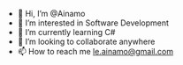 - 👋 Hi, I’m @Ainamo
- 👀 I’m interested in Software Development
- 🌱 I’m currently learning C#
- 💞️ I’m looking to collaborate anywhere
- 📫 How to reach me le.ainamo@gmail.com

<!---
Ainamo/Ainamo is a ✨ special ✨ repository because its `README.md` (this file) appears on your GitHub profile.
You can click the Preview link to take a look at your changes.
--->
